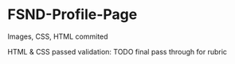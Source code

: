 # FSND-Profile-Page

Images, CSS, HTML commited

HTML & CSS passed validation: TODO final pass through for rubric